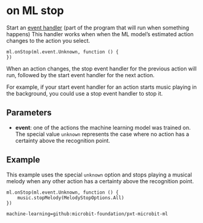# on ML stop

Start an [event handler](/reference/event-handler) (part of the program that will run when something happens) This handler works when when the ML model’s estimated action changes to the action you select.

```sig
ml.onStop(ml.event.Unknown, function () {
})
```

When an action changes, the stop event handler for the previous action will run, followed by the start event handler for the next action.

For example, if your start event handler for an action starts music playing in the background, you could use a stop event handler to stop it.

## Parameters

- **event**: one of the actions the machine learning model was trained on. The special value `unknown` represents the case where no action has a certainty above the recognition point.

## Example

This example uses the special `unknown` option and stops playing a musical melody when any other action has a certainty above the recognition point.

```blocks
ml.onStop(ml.event.Unknown, function () {
    music.stopMelody(MelodyStopOptions.All)
})
```

```package
machine-learning=github:microbit-foundation/pxt-microbit-ml
```
